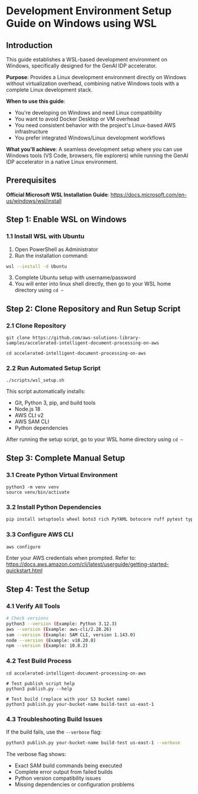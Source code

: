 # Development Environment Setup Guide on Windows using WSL

## Introduction  
This guide establishes a WSL-based development environment on Windows, specifically designed for the GenAI IDP accelerator.

**Purpose**: Provides a Linux development environment directly on Windows without virtualization overhead, combining native Windows tools with a complete Linux development stack.

**When to use this guide**:
- You're developing on Windows and need Linux compatibility
- You want to avoid Docker Desktop or VM overhead
- You need consistent behavior with the project's Linux-based AWS infrastructure
- You prefer integrated Windows/Linux development workflows

**What you'll achieve**: A seamless development setup where you can use Windows tools (VS Code, browsers, file explorers) while running the GenAI IDP accelerator in a native Linux environment.

## Prerequisites

**Official Microsoft WSL Installation Guide**: https://docs.microsoft.com/en-us/windows/wsl/install

## Step 1: Enable WSL on Windows

### 1.1 Install WSL with Ubuntu
1. Open PowerShell as Administrator
2. Run the installation command:
```bash
wsl --install -d Ubuntu 
```  
3. Complete Ubuntu setup with username/password 
4. You will enter into linux shell directly, then go to your WSL home directory using ``` cd ~ ```

## Step 2: Clone Repository and Run Setup Script

### 2.1  Clone Repository
```
git clone https://github.com/aws-solutions-library-samples/accelerated-intelligent-document-processing-on-aws
```
```
cd accelerated-intelligent-document-processing-on-aws
```

### 2.2 Run Automated Setup Script
```
./scripts/wsl_setup.sh
```
This script automatically installs:
- Git, Python 3, pip, and build tools
- Node.js 18
- AWS CLI v2
- AWS SAM CLI
- Python dependencies

After running the setup script, go to your WSL home directory using ```cd ~```

## Step 3: Complete Manual Setup

### 3.1 Create Python Virtual Environment
```
python3 -m venv venv
source venv/bin/activate
```

### 3.2 Install Python Dependencies
```bash
pip install setuptools wheel boto3 rich PyYAML botocore ruff pytest typer
```
### 3.3 Configure AWS CLI
```bash
aws configure
```
Enter your AWS credentials when prompted. Refer to: https://docs.aws.amazon.com/cli/latest/userguide/getting-started-quickstart.html

## Step 4: Test the Setup

### 4.1 Verify All Tools
```bash
# Check versions
python3 --version (Example: Python 3.12.3)
aws --version (Example: aws-cli/2.28.26)
sam --version (Example: SAM CLI, version 1.143.0)
node --version (Example: v18.20.8)
npm --version (Example: 10.8.2)
```
### 4.2 Test Build Process
```
cd accelerated-intelligent-document-processing-on-aws
```
```
# Test publish script help
python3 publish.py --help

# Test build (replace with your S3 bucket name)
python3 publish.py your-bucket-name build-test us-east-1
```

### 4.3 Troubleshooting Build Issues
If the build fails, use the `--verbose` flag:
```bash
python3 publish.py your-bucket-name build-test us-east-1 --verbose
```

The verbose flag shows:
- Exact SAM build commands being executed
- Complete error output from failed builds
- Python version compatibility issues
- Missing dependencies or configuration problems
